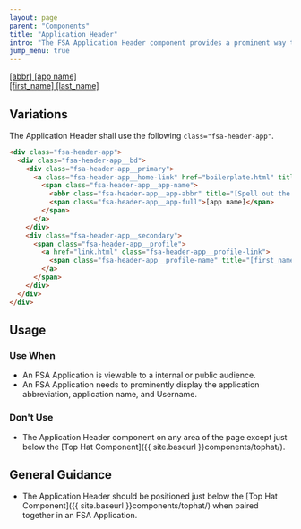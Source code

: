 ```yaml
---
layout: page
parent: "Components"
title: "Application Header"
intro: "The FSA Application Header component provides a prominent way to display the application abbreviation and name."
jump_menu: true
---
```


<div class="fsa-header-app">
  <div class="fsa-header-app__bd">
    <div class="fsa-header-app__primary">
      <a class="fsa-header-app__home-link" href="boilerplate.html" title="Link to YAFANS home">
        <span class="fsa-header-app__app-name">
          <abbr class="fsa-header-app__app-abbr" title="[Spell out the acronym]">[abbr]</abbr>
          <span class="fsa-header-app__app-full">[app name]</span>
        </span>
      </a>
    </div>
    <div class="fsa-header-app__secondary">
      <span class="fsa-header-app__profile">
        <a href="link.html" class="fsa-header-app__profile-link">
          <span class="fsa-header-app__profile-name" title="[first_name] [last_name]">[first_name] [last_name]</span>
        </a>
      </span>
    </div>
  </div>
</div>

## Variations

The Application Header shall use the following `class="fsa-header-app"`.

```html
<div class="fsa-header-app">
  <div class="fsa-header-app__bd">
    <div class="fsa-header-app__primary">
      <a class="fsa-header-app__home-link" href="boilerplate.html" title="Link to YAFANS home">
        <span class="fsa-header-app__app-name">
          <abbr class="fsa-header-app__app-abbr" title="[Spell out the acronym]">[abbr]</abbr>
          <span class="fsa-header-app__app-full">[app name]</span>
        </span>
      </a>
    </div>
    <div class="fsa-header-app__secondary">
      <span class="fsa-header-app__profile">
        <a href="link.html" class="fsa-header-app__profile-link">
          <span class="fsa-header-app__profile-name" title="[first_name] [last_name]">[first_name] [last_name]</span>
        </a>
      </span>
    </div>
  </div>
</div>
```

## Usage

### Use When

* An FSA Application is viewable to a internal or public audience.
* An FSA Application needs to prominently display the application abbreviation, application name, and Username.

### Don't Use

* The Application Header component on any area of the page except just below the [Top Hat Component]({{ site.baseurl }}components/tophat/).

## General Guidance

* The Application Header should be positioned just below the [Top Hat Component]({{ site.baseurl }}components/tophat/) when paired together in an FSA Application.

